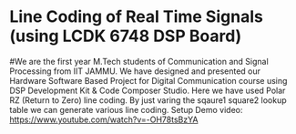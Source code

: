 # Line Coding of Real Time Signals (using LCDK 6748 DSP Board)

#We are the first year M.Tech students of Communication and Signal Processing from IIT JAMMU. We have designed and presented our Hardware Software Based Project for Digital Communication course using DSP Development Kit & Code Composer Studio.
Here we have used Polar RZ (Return to Zero) line coding.
By just varing the sqaure1 square2 lookup table we can generate various line coding.
Setup
Demo video: https://www.youtube.com/watch?v=-OH78tsBzYA
